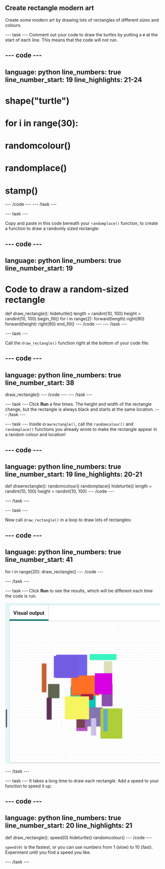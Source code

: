 ## Create rectangle modern art

Create some modern art by drawing lots of rectangles of different sizes and colours. 

--- task ---
Comment out your code to draw the turtles by putting a `#` at the start of each line. This means that the code will not run.

--- code ---
---
language: python
line_numbers: true
line_number_start: 19
line_highlights: 21-24
---
# shape("turtle")

# for i in range(30):
#    randomcolour()
#    randomplace()
#    stamp()

--- /code ---
--- /task ---


--- task ---

Copy and paste in this code beneath your `randomplace()` function, to create a function to draw a randomly sized rectangle:

--- code ---
---
language: python
line_numbers: true
line_number_start: 19
---
# Code to draw a random-sized rectangle
def draw_rectangle():
    hideturtle()
    length = randint(10, 100)
    height = randint(10, 100)
    begin_fill()
    for i in range(2):
        forward(length)
        right(90)
        forward(height)
        right(90)
    end_fill()
--- /code ---
--- /task ---

--- task ---

Call the `draw_rectangle()` function right at the bottom of your code file:

--- code ---
---
language: python
line_numbers: true
line_number_start: 38
---
draw_rectangle()
--- /code ---
--- /task ---

--- task ---
Click **Run** a few times. The height and width of the rectangle change, but the rectangle is always black and starts at the same location.
--- /task ---

--- task ---
Inside `drawrectangle()`, call the `randomcolour()` and `randomplace()` functions you already wrote to make the rectangle appear in a random colour and location!
    
--- code ---
---
language: python
line_numbers: true
line_number_start: 19
line_highlights: 20-21
---
def drawrectangle():
    randomcolour()
    randomplace()
    hideturtle()
    length = randint(10, 100)
    height = randint(10, 100)
--- /code ---

--- /task ---

--- task ---

Now call `draw_rectangle()` in a loop to draw lots of rectangles:

--- code ---
---
language: python
line_numbers: true
line_number_start: 41
---
for i in range(20):
    draw_rectangle()
--- /code ---

--- /task ---   

--- task ---
Click **Run** to see the results, which will be different each time the code is run.

![20 different coloured rectangles in random places and sizes, on a white background](images/rectangles.png)

--- /task ---

--- task ---
It takes a long time to draw each rectangle. Add a speed to your function to speed it up.
    
--- code ---
---
language: python
line_numbers: true
line_number_start: 20
line_highlights: 21
---
def draw_rectangle():
    speed(0)
    hideturtle()
    randomcolour()
--- /code ---
    
`speed(0)` is the fastest, or you can use numbers from 1 (slow) to 10 (fast). Experiment until you find a speed you like. 

--- /task ---
  




